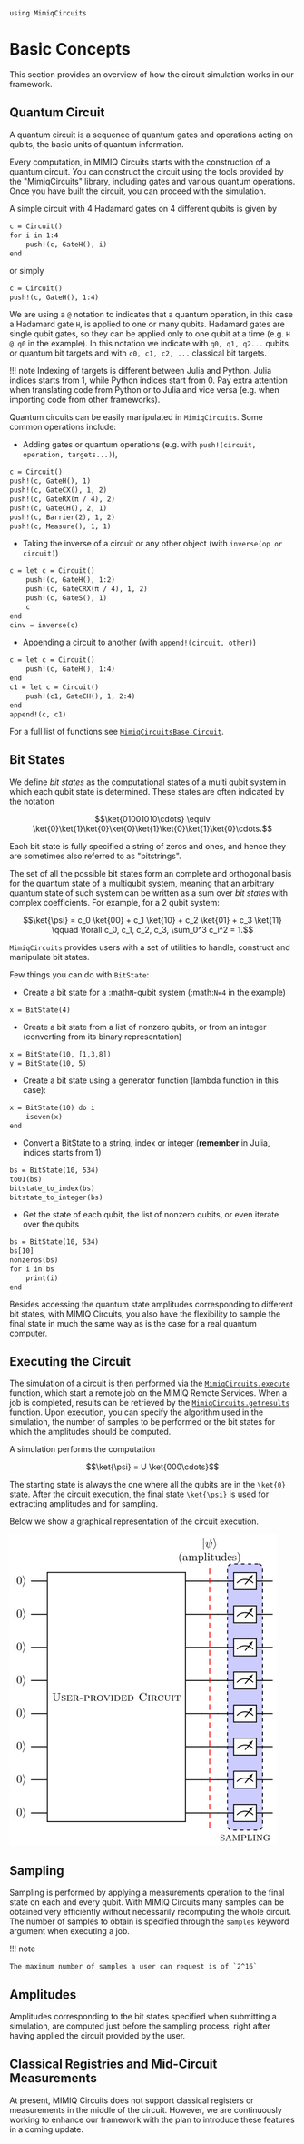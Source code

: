 ```@setup mc
using MimiqCircuits 
```

# Basic Concepts

This section provides an overview of how the circuit simulation works in our
framework.

## Quantum Circuit

A quantum circuit is a sequence of quantum gates and operations acting on
qubits, the basic units of quantum information.

Every computation, in MIMIQ Circuits starts with the construction of a quantum
circuit. You can construct the circuit using the tools provided by the
"MimiqCircuits" library, including gates and various quantum operations. Once
you have built the circuit, you can proceed with the simulation.

A simple circuit with 4 Hadamard gates on 4 different qubits is given by

```@repl mc
c = Circuit()
for i in 1:4
    push!(c, GateH(), i)
end
```
or simply

```@repl mc
c = Circuit()
push!(c, GateH(), 1:4)
```

We are using a `@` notation to indicates that a quantum operation, in this case
a Hadamard gate `H`, is applied to one or many qubits. Hadamard gates are single
qubit gates, so they can be applied only to one qubit at a time (e.g. `H @ q0`
in the example). In this notation we indicate with `q0, q1, q2...` qubits or
quantum bit targets and with `c0, c1, c2, ...` classical bit targets.

!!! note
    Indexing of targets is different between Julia and Python. Julia indices
    starts from 1, while Python indices start from 0. Pay extra attention when
    translating code from Python or to Julia and vice versa (e.g. when
    importing code from other frameworks).

Quantum circuits can be easily manipulated in `MimiqCircuits`. Some common
operations include:

* Adding gates or quantum operations (e.g. with `push!(circuit, operation, targets...)`),

```@repl mc
c = Circuit()
push!(c, GateH(), 1)
push!(c, GateCX(), 1, 2)
push!(c, GateRX(π / 4), 2)
push!(c, GateCH(), 2, 1)
push!(c, Barrier(2), 1, 2)
push!(c, Measure(), 1, 1)
```
* Taking the inverse of a circuit or any other object (with `inverse(op or circuit)`)

```@repl mc
c = let c = Circuit()
    push!(c, GateH(), 1:2)
    push!(c, GateCRX(π / 4), 1, 2)
    push!(c, GateS(), 1)
    c
end
cinv = inverse(c)
```

* Appending a circuit to another (with `append!(circuit, other)`)

```@rep
c = let c = Circuit()
    push!(c, GateH(), 1:4)
end
c1 = let c = Circuit()
    push!(c1, GateCH(), 1, 2:4)
end
append!(c, c1)
```

For a full list of functions see [`MimiqCircuitsBase.Circuit`](@ref).

## Bit States

We define *bit states* as the computational states of a multi qubit system in
which each qubit state is determined. These states are often indicated by the
notation

```math
\ket{01001010\cdots}
\equiv
\ket{0}\ket{1}\ket{0}\ket{0}\ket{1}\ket{0}\ket{1}\ket{0}\cdots.
```

Each bit state is fully specified a string of zeros and ones, and hence they
are sometimes also referred to as "bitstrings".

The set of all the possible bit states form an complete and orthogonal basis for
the quantum state of a multiqubit system, meaning that an arbitrary quantum state of
such system can be written as a sum over *bit states* with complex coefficients. 
For example, for a 2 qubit system:

```math
\ket{\psi} =
c_0 \ket{00} + c_1 \ket{10} + c_2 \ket{01} + c_3 \ket{11}
\qquad
\forall c_0, c_1, c_2, c_3, \sum_0^3 c_i^2 = 1.
```

`MimiqCircuits` provides users with a set of utilities to handle, construct and
manipulate bit states. 

Few things you can do with `BitState`:

* Create a bit state for a :math`N`-qubit system (:math:`N=4` in the example)

```@repl mc
x = BitState(4)
```

* Create a bit state from a list of nonzero qubits, or from an integer
  (converting from its binary representation)

```
x = BitState(10, [1,3,8])
y = BitState(10, 5)
```

* Create a bit state using a generator function (lambda function in this case):

```@repl mc
x = BitState(10) do i
    iseven(x)
end
```

* Convert a BitState to a string, index or integer (**remember** in Julia,
indices starts from 1)

```@repl mc
bs = BitState(10, 534)
to01(bs)
bitstate_to_index(bs)
bitstate_to_integer(bs)
```

* Get the state of each qubit, the list of nonzero qubits, or even iterate over the qubits

```@repl mc
bs = BitState(10, 534)
bs[10]
nonzeros(bs)
for i in bs
    print(i)
end
```

Besides accessing the quantum state amplitudes corresponding to different bit states,
with MIMIQ Circuits, you also have the flexibility to sample the final state in much
the same way as is the case for a real quantum computer. 

## Executing the Circuit

The simulation of a circuit is then performed via the
[`MimiqCircuits.execute`](@ref) function, which start a remote job on the MIMIQ
Remote Services. When a job is completed, results can be retrieved by the
[`MimiqCircuits.getresults`](@ref) function. Upon execution, you can specify
the algorithm used in the simulation, the number of samples to be performed or
the bit states for which the amplitudes should be computed.

A simulation performs the computation

```math
\ket{\psi} = U \ket{000\cdots}
```

The starting state is always the one where all the qubits are in the
``\ket{0}`` state. After the circuit execution, the final state ``\ket{\psi}``
is used for extracting amplitudes and for sampling.

Below we show a graphical representation of the circuit execution.

![Circuit execution example](assets/circuit_execute.svg)

## Sampling

Sampling is performed by applying a measurements operation to the final state
on each and every qubit. With MIMIQ Circuits many samples can be obtained very
efficiently without necessarily recomputing the whole circuit. The number of
samples to obtain is specified through the `samples` keyword argument when
executing a job.

!!! note

    The maximum number of samples a user can request is of `2^16`


## Amplitudes

Amplitudes corresponding to the bit states specified when submitting a
simulation, are computed just before the sampling process, right after having
applied the circuit provided by the user.


## Classical Registries and Mid-Circuit Measurements

At present, MIMIQ Circuits does not support classical registers or measurements
in the middle of the circuit. However, we are continuously working to enhance
our framework with the plan to introduce these features in a coming update.

